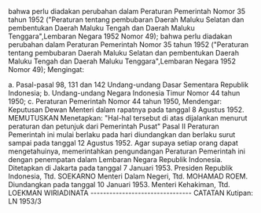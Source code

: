  bahwa perlu diadakan perubahan dalam Peraturan Pemerintah Nomor 35 tahun 1952 ("Peraturan tentang pembubaran Daerah Maluku Selatan dan pembentukan Daerah Maluku Tengah dan Daerah Maluku Tenggara",Lembaran Negara 1952 Nomor 49); bahwa perlu diadakan perubahan dalam Peraturan Pemerintah Nomor 35 tahun 1952 ("Peraturan tentang pembubaran Daerah Maluku Selatan dan pembentukan Daerah Maluku Tengah dan Daerah Maluku Tenggara",Lembaran Negara 1952 Nomor 49);
Mengingat:

a. Pasal-pasal 98, 131 dan 142 Undang-undang Dasar Sementara Republik Indonesia;
b. Undang-undang Negara Indonesia Timur Nomor 44 tahun 1950;
c. Peraturan Pemerintah Nomor 44 tahun 1950, Mendengar: Keputusan Dewan Menteri dalam rapatnya pada tanggal 8 Agustus 1952. MEMUTUSKAN Menetapkan: "Hal-hal tersebut di atas dijalankan menurut peraturan dan petunjuk dari Pemerintah Pusat" Pasal II Peraturan Pemerintah ini mulai berlaku pada hari diundangkan dan berlaku surut sampai pada tanggal 12 Agustus 1952. Agar supaya setiap orang dapat mengetahuinya, memerintahkan pengundangan Peraturan Pemerintah ini dengan penempatan dalam Lembaran Negara Republik Indonesia. Ditetapkan di Jakarta pada tanggal 7 Januari 1953. Presiden Republik Indonesia, Ttd. SOEKARNO Menteri Dalam Negeri, Ttd. MOHAMAD ROEM. Diundangkan pada tanggal 10 Januari 1953. Menteri Kehakiman, Ttd. LOEKMAN WIRIADINATA -------------------------------- CATATAN Kutipan: LN 1953/3